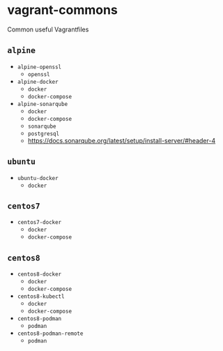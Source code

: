 # vagrant-commons

Common useful Vagrantfiles

## `alpine`

- `alpine-openssl`
  - `openssl`
- `alpine-docker`
  - `docker`
  - `docker-compose`
- `alpine-sonarqube`
  - `docker`
  - `docker-compose`
  - `sonarqube`
  - `postgresql`
  - <https://docs.sonarqube.org/latest/setup/install-server/#header-4>

## `ubuntu`

- `ubuntu-docker`
  - `docker`

## `centos7`

- `centos7-docker`
  - `docker`
  - `docker-compose`

## `centos8`

- `centos8-docker`
  - `docker`
  - `docker-compose`
- `centos8-kubectl`
  - `docker`
  - `docker-compose`
- `centos8-podman`
  - `podman`
- `centos8-podman-remote`
  - `podman`
